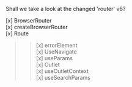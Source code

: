 Shall we take a look at the changed 'router' v6?

[x] BrowserRouter<br/>
[x] createBrowserRouter<br/>
[x] Route<br/>
>>[x] errorElement<br/>
[x] UseNavigate<br/>
[x] useParams<br/>
[x] Outlet<br/>
[x] useOutletContext<br/>
[x] useSearchParams<br/>



